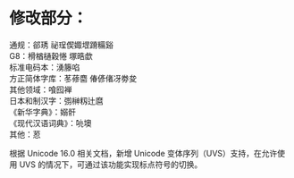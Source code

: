 # 修改部分：

通规：郤琇 祕珵偰娵堽蹐糒谿  
G8：榾楢樋穀惓 塚晧歔  
标准电码本：湧籐啗  
方正简体字库：苳蓚麕 偆偐偖冴劵夋  
其他领域：喰囮褝  
日本和制汉字：彅榊籾辻麿  
《新华字典》：嫋骭  
《现代汉语词典》：喨墺  
其他：荵  

根据 Unicode 16.0 相关文档，新增 Unicode 变体序列（UVS）支持，在允许使用 UVS 的情况下，可通过该功能实现标点符号的切换。
